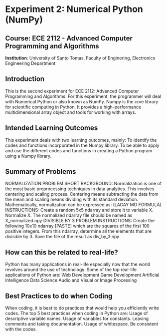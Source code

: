 # Experiment 2: Numerical Python (NumPy)
## Course: ECE 2112 - Advanced Computer Programming and Algorithms <br/>
**Institution**: University of Santo Tomas, Faculty of Enginering, Electronics Engineering Department

## Introduction
This is the second experiment for ECE 2112: Advanced Computer Programming and Algorithms. For this experiment, the programmer will deal with Numerical Python or also known as NumPy. Numpy is the core library for scientific computing in Python. It provides a high-performance multidimensional array object and tools for working with arrays. 

## Intended Learning Outcomes
This experiment deals with two learning outcomes, mainly:
To identify the codes and functions incorporated in the Numpy library.
To be able to apply and use the different codes and functions in creating a Python program using a Numpy library.

## Summary of Problems
NORMALIZATION PROBLEM
SHORT BACKGROUND: Normalization is one of the most basic preprocessing techniques in data analytics. This involves centering and scaling process. Centering means subtracting the data from the mean and scaling means dividing with its standard deviation. Mathematically, normalization can be expressed as: (LAGAY MO FORMULA)
INSTRUCTIONS: Create a random 5x5 ndarray and store it to variable X. Normalize X. The normalized ndarray file should be named as X_normalized.npy
DIVISIBLE BY 3 PROBLEM
INSTRUCTIONS: 
Create the following 10x10 ndarray [PASTE] which are the squares of the first 100 positive integers. 
From this ndarray, determine all the elements that are divisible by 3. Save the file of the result as div_by_3.npy

## How can this be related to real-life?
Python has many applications in real-life especially now that the world revolves around the use of technology. Some of the top real-life applications of Python are:
Web Development
Game Development
Artificial Intelligence
Data Science
Audio and Visual or Image Processing

## Best Practices to do when Coding
When coding, it is best to do practices that would help you efficiently write codes. The top 5 best practices when coding in Python are:
Usage of descriptive variable names.
Usage of variables for constants.
Leaving comments and taking documentation.
Usage of whitespace.
Be consistent with the codes.
